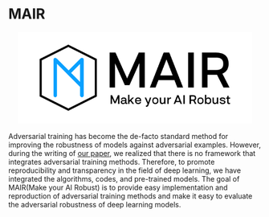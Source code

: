 # MAIR

<p align="center">
  <img src="images/logo_wide.png?raw=true" width="467" title="ART logo">
</p>

Adversarial training has become the de-facto standard method for improving the robustness of models against adversarial examples. However, during the writing of [our paper](https://openreview.net/forum?id=AGVBqJuL0T), we realized that there is no framework that integrates adversarial training methods. Therefore, to promote reproducibility and transparency in the field of deep learning, we have integrated the algorithms, codes, and pre-trained models. The goal of MAIR(Make your AI Robust) is to provide easy implementation and reproduction of adversarial training methods and make it easy to evaluate the adversarial robustness of deep learning models.